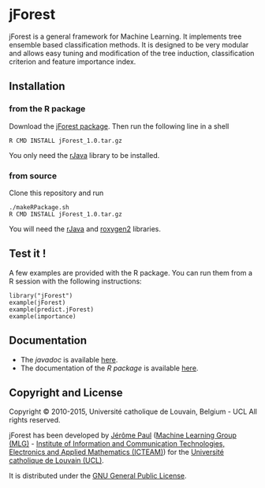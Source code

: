 # jForest
jForest is a general framework for Machine Learning. It implements tree ensemble based classification methods. It is designed to be very modular and allows easy tuning and modification of the tree induction, classification criterion and feature importance index.

## Installation
### from the R package
Download the [jForest package](https://github.com/jeromepaul/jForest/raw/master/jForest_1.0.tar.gz).
Then run the following line in a shell
```
R CMD INSTALL jForest_1.0.tar.gz
```
You only need the <a href="http://cran.r-project.org/web/packages/rJava/" target="_blank">rJava</a> library to be installed.

### from source
Clone this repository and run
```
./makeRPackage.sh
R CMD INSTALL jForest_1.0.tar.gz
```
You will need the <a href="http://cran.r-project.org/web/packages/rJava/" target="_blank">rJava</a> and <a href="http://cran.r-project.org/web/packages/roxygen2/" target="_blank">roxygen2</a> libraries.

## Test it !
A few examples are provided with the R package. You can run them from a R session with the following instructions:
```
library("jForest")
example(jForest)
example(predict.jForest)
example(importance)
```

## Documentation
* The *javadoc* is available <a href="http://jeromepaul.github.io/jForest/javadoc/" target="_blank">here</a>.
* The documentation of the *R package* is available <a href="http://jeromepaul.github.io/jForest/R-manual/jForest-manual.pdf" target="_blank">here</a>.

## Copyright and License
Copyright © 2010-2015, Université catholique de Louvain, Belgium - UCL
All rights reserved.
 
jForest has been developed by <a href="http://jeromepaul.be/" target="_blank">Jérôme Paul</a> (<a href="http://uclouvain.be/mlg" target="_blank">Machine Learning Group (MLG)</a> - <a href="http://www.uclouvain.be/en-icteam.html" target="_blank">Institute of Information and Communication Technologies, Electronics and Applied Mathematics (ICTEAM)</a>) for the <a href="http://www.uclouvain.be" target="_blank">Université catholique de Louvain (UCL)</a>.

It is distributed under the <a href="http://www.gnu.org/licenses/gpl.html" target="_blank">GNU General Public License</a>.

